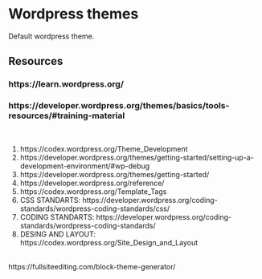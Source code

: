 <h1>Wordpress themes</h1>
<p>Default wordpress theme.</p>
<h2>Resources</h2>
<h3>https://learn.wordpress.org/</h3>
<h3>https://developer.wordpress.org/themes/basics/tools-resources/#training-material</h3>
<br>
<ol>
  <li>https://codex.wordpress.org/Theme_Development</li>
  <li>https://developer.wordpress.org/themes/getting-started/setting-up-a-development-environment/#wp-debug</li>
<li>https://developer.wordpress.org/themes/getting-started/</li>
<li>https://developer.wordpress.org/reference/</li>
  <li>https://codex.wordpress.org/Template_Tags</li>
<li>CSS STANDARTS: https://developer.wordpress.org/coding-standards/wordpress-coding-standards/css/</li>
<li>CODING STANDARTS: https://developer.wordpress.org/coding-standards/wordpress-coding-standards/</li>
<li>DESING AND LAYOUT: https://codex.wordpress.org/Site_Design_and_Layout</li>
</ol>

<br>
https://fullsiteediting.com/block-theme-generator/
